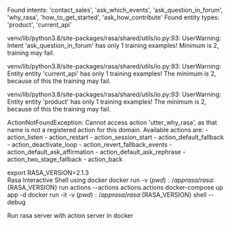 Found intents: 'contact_sales', 'ask_which_events', 'ask_question_in_forum', 'why_rasa', 'how_to_get_started', 'ask_how_contribute'
Found entity types: 'product', 'current_api'


venv/lib/python3.8/site-packages/rasa/shared/utils/io.py:93: UserWarning: Intent 'ask_question_in_forum' has only 1 training examples! Minimum is 2, training may fail.

venv/lib/python3.8/site-packages/rasa/shared/utils/io.py:93: UserWarning: Entity entity 'current_api' has only 1 training examples! The minimum is 2, because of this the training may fail.

venv/lib/python3.8/site-packages/rasa/shared/utils/io.py:93: UserWarning: Entity entity 'product' has only 1 training examples! The minimum is 2, because of this the training may fail.


ActionNotFoundException: Cannot access action 'utter_why_rasa', as that name is not a registered action for this domain. Available actions are:
	 - action_listen
	 - action_restart
	 - action_session_start
	 - action_default_fallback
	 - action_deactivate_loop
	 - action_revert_fallback_events
	 - action_default_ask_affirmation
	 - action_default_ask_rephrase
	 - action_two_stage_fallback
	 - action_back
     
export RASA_VERSION=2.1.3	 
Rasa Interactive Shell using docker
docker run -v $(pwd):/app rasa/rasa:${RASA_VERSION} run actions --actions actions.actions
docker-compose up app -d
docker run -it -v $(pwd):/app rasa/rasa:${RASA_VERSION} shell --debug



Run rasa server with action server in docker
